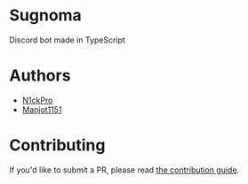 # Sugnoma
Discord bot made in TypeScript

# Authors
- [N1ckPro](https://github.com/N1ckPro)
- [Manjot1151](https://github.com/Manjot1151)

# Contributing
If you'd like to submit a PR, please read [the contribution guide](.github/CONTRIBUTING.md).
